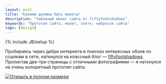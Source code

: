 ```yaml
---
layout: post
title: "Какими должны быть макеты"
description: "Забавный макет сайта от fiftyfootshadows"
keywords: "Прототип сайта, макет, скетч, набросок сайта"
tags: [design]
---
```

{% include JB/setup %}

<p>Пробираясь через дебри интернета в поисках интересных обоев по ссылкам в сети, наткнулся на классный блог —   <a href="http://fiftyfootshadows.net" rel="nofollow">fiftyfootshadows</a>. Пролистав две-три страницы с отличными фотографиями — я наткнулся на очень колоритный прототип сайта.
</p>

<a href="http://fiftyfootshadows.net" rel="nofollow"><img src="http://31808.selcdn.ru/it-prm/pics/sketch.jpg" title="Открыть в полном размере"></a>

